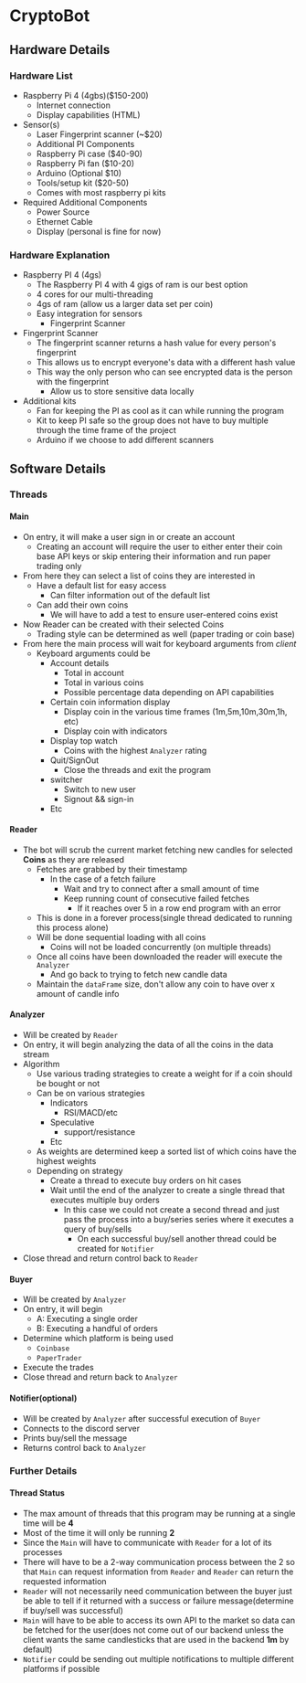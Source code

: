 <!--
    File: design.md
    Creator: Ernest M Duckworth IV
    Created: Monday Feb 21 2022 at 11:35:55 AM
    For: CryptoBot
    Description: Design file for the Crypto Bot
--->
# CryptoBot

## Hardware Details

### Hardware List

- Raspberry Pi 4 (4gbs)($150-200)
   - Internet connection
   - Display capabilities (HTML)
- Sensor(s)
   - Laser Fingerprint scanner (~$20)
   - Additional PI Components
   - Raspberry Pi case ($40-90)
   - Raspberry Pi fan ($10-20)
   - Arduino (Optional $10)
   - Tools/setup kit ($20-50)
   - Comes with most raspberry pi kits
- Required Additional Components
   - Power Source
   - Ethernet Cable
   - Display (personal is fine for now)

### Hardware Explanation

- Raspberry PI 4 (4gs)
   - The Raspberry PI 4 with 4 gigs of ram is our best option
   - 4 cores for our multi-threading
   - 4gs of ram (allow us a larger data set per coin)
   - Easy integration for sensors
      - Fingerprint Scanner
- Fingerprint Scanner
   - The fingerprint scanner returns a hash value for every person's fingerprint
   - This allows us to encrypt everyone's data with a different hash value
   - This way the only person who can see encrypted data is the person with the fingerprint
      - Allow us to store sensitive data locally
- Additional kits
   - Fan for keeping the PI as cool as it can while running the program
   - Kit to keep PI safe so the group does not have to buy multiple through the time frame of the project
   - Arduino if we choose to add different scanners

## Software Details

### Threads

#### Main

- On entry, it will make a user sign in or create an account
   - Creating an account will require the user to either enter their coin base API keys or skip entering their information and run paper trading only
- From here they can select a list of coins they are interested in
   - Have a default list for easy access
      - Can filter information out of the default list
   - Can add their own coins
      - We will have to add a test to ensure user-entered coins exist 
- Now Reader can be created with their selected Coins 
   - Trading style can be determined as well (paper trading or coin base)
- From here the main process will wait for keyboard arguments from *client*
   - Keyboard arguments could be
      - Account details
         - Total in account
         - Total in various coins
         - Possible percentage data depending on API capabilities
      - Certain coin information display
         - Display coin in the various time frames (1m,5m,10m,30m,1h, etc)
         - Display coin with indicators
      - Display top watch
         - Coins with the highest `Analyzer` rating
      - Quit/SignOut
         - Close the threads and exit the program
      - switcher
         - Switch to new user 
         - Signout && sign-in
      - Etc

#### Reader

- The bot will scrub the current market fetching new candles for selected **Coins** as they are released
   - Fetches are grabbed by their timestamp
      - In the case of a fetch failure
         - Wait and try to connect after a small amount of time
         - Keep running count of consecutive failed fetches
            - If it reaches over 5 in a row end program with an error
   - This is done in a forever process(single thread dedicated to running this process alone)
   - Will be done sequential loading with all coins
      - Coins will not be loaded concurrently (on multiple threads)
   - Once all coins have been downloaded the reader will execute the `Analyzer`
      - And go back to trying to fetch new candle data
   - Maintain the `dataFrame` size, don't allow any coin to have over x amount of candle info 

#### Analyzer

- Will be created by `Reader`
- On entry, it will begin analyzing the data of all the coins in the data stream
- Algorithm
   - Use various trading strategies to create a weight for if a coin should be bought or not
   - Can be on various strategies
      - Indicators
         - RSI/MACD/etc
      - Speculative 
         - support/resistance
      - Etc
   - As weights are determined keep a sorted list of which coins have the highest weights
   - Depending on strategy
      - Create a thread to execute buy orders on hit cases
      - Wait until the end of the analyzer to create a single thread that executes multiple buy orders
         - In this case we could not create a second thread and just pass the process into a buy/series series where it executes a query of buy/sells
            - On each successful buy/sell another thread could be created for `Notifier`
- Close thread and return control back to `Reader`

#### Buyer

- Will be created by `Analyzer`
- On entry, it will begin 
   - A: Executing a single order
   - B: Executing a handful of orders
- Determine which platform is being used
   - `Coinbase` 
   - `PaperTrader`
- Execute the trades
- Close thread and return back to `Analyzer`

#### Notifier(optional)

- Will be created by `Analyzer` after successful execution of `Buyer`
- Connects to the discord server
- Prints buy/sell the message
- Returns control back to `Analyzer`

### Further Details

#### Thread Status

- The max amount of threads that this program may be running at a single time will be **4**
- Most of the time it will only be running **2**
- Since the `Main` will have to communicate with `Reader` for a lot of its processes
- There will have to be a 2-way communication process between the 2 so that `Main` can request information from `Reader` and `Reader` can return the requested information
- `Reader` will not necessarily need communication between the buyer just be able to tell if it returned with a success or failure message(determine if buy/sell was successful)
- `Main` will have to be able to access its own API to the market so data can be fetched for the user(does not come out of our backend unless the client wants the same candlesticks that are used in the backend **1m** by default)
- `Notifier` could be sending out multiple notifications to multiple different platforms if possible

